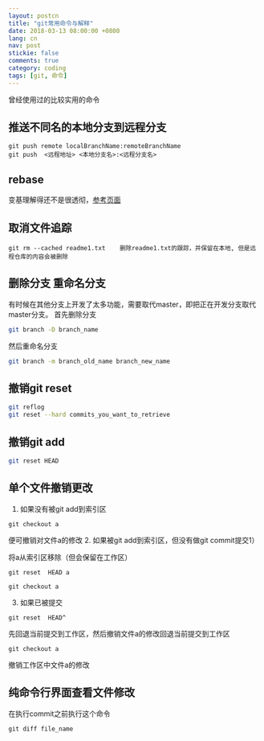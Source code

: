 ```yaml
---
layout: postcn
title: "git常用命令与解释"
date: 2018-03-13 08:00:00 +0800
lang: cn
nav: post
stickie: false
comments: true
category: coding
tags: [git, 命令]
---
```

曾经使用过的比较实用的命令
<!-- more -->
## 推送不同名的本地分支到远程分支
    git push remote localBranchName:remoteBranchName
    git push  <远程地址> <本地分支名>:<远程分支名>
## rebase
变基理解得还不是很透彻，[参考页面](https://git-scm.com/book/zh/v2/Git-%E5%88%86%E6%94%AF-%E5%8F%98%E5%9F%BA)

## 取消文件追踪
```
git rm --cached readme1.txt    删除readme1.txt的跟踪，并保留在本地, 但是远程仓库的内容会被删除
```

## 删除分支 重命名分支
有时候在其他分支上开发了太多功能，需要取代master，即把正在开发分支取代master分支。
首先删除分支
```sh
git branch -D branch_name
```
然后重命名分支
```sh
git branch -m branch_old_name branch_new_name
```

## 撤销git reset
```sh
git reflog
git reset --hard commits_you_want_to_retrieve
```
## 撤销git add
```sh
git reset HEAD
```
## 单个文件撤销更改
1. 如果没有被git add到索引区
```
git checkout a 
```
便可撤销对文件a的修改
2. 如果被git add到索引区，但没有做git commit提交1）

将a从索引区移除（但会保留在工作区）
```
git reset  HEAD a
```
```
git checkout a 
```
3. 如果已被提交
```
git reset  HEAD^
```
先回退当前提交到工作区，然后撤销文件a的修改回退当前提交到工作区
```
git checkout a
```
撤销工作区中文件a的修改

## 纯命令行界面查看文件修改
在执行commit之前执行这个命令
```git
git diff file_name
```

